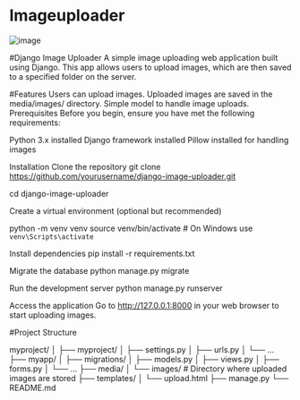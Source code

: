 # Imageuploader

![image](https://github.com/user-attachments/assets/80b48871-1f7f-4ff0-a9ee-b287d91d394d)

#Django Image Uploader
A simple image uploading web application built using Django. This app allows users to upload images, which are then saved to a specified folder on the server.

#Features
Users can upload images.
Uploaded images are saved in the media/images/ directory.
Simple model to handle image uploads.
Prerequisites
Before you begin, ensure you have met the following requirements:

Python 3.x installed
Django framework installed
Pillow installed for handling images

Installation
Clone the repository
git clone https://github.com/yourusername/django-image-uploader.git

cd django-image-uploader

Create a virtual environment (optional but recommended)

python -m venv venv
source venv/bin/activate  # On Windows use `venv\Scripts\activate`

Install dependencies
pip install -r requirements.txt

Migrate the database
python manage.py migrate

Run the development server
python manage.py runserver

Access the application
Go to http://127.0.0.1:8000 in your web browser to start uploading images.

#Project Structure

myproject/
│
├── myproject/
│   ├── settings.py
│   ├── urls.py
│   └── ...
├── myapp/
│   ├── migrations/
│   ├── models.py
│   ├── views.py
│   ├── forms.py
│   └── ...
├── media/
│   └── images/  # Directory where uploaded images are stored
├── templates/
│   └── upload.html
├── manage.py
└── README.md




